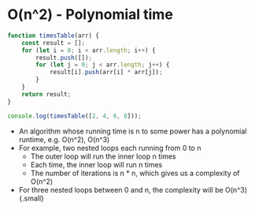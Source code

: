 # O(n^2) - Polynomial time

```js
function timesTable(arr) {
    const result = [];
    for (let i = 0; i < arr.length; i++) {
        result.push([]);
        for (let j = 0; j < arr.length; j++) {
            result[i].push(arr[i] * arr[j]);
        }
    }
    return result;
}

console.log(timesTable([2, 4, 6, 8]));
```

* An algorithm whose running time is n to some power has a polynomial runtime, e.g. O(n^2), O(n^3)
* For example, two nested loops each running from 0 to n
    * The outer loop will run the inner loop n times
    * Each time, the inner loop will run n times
    * The number of iterations is n * n, which gives us a complexity of O(n^2)
* For three nested loops between 0 and n, the complexity will be O(n^3)
{.small}


